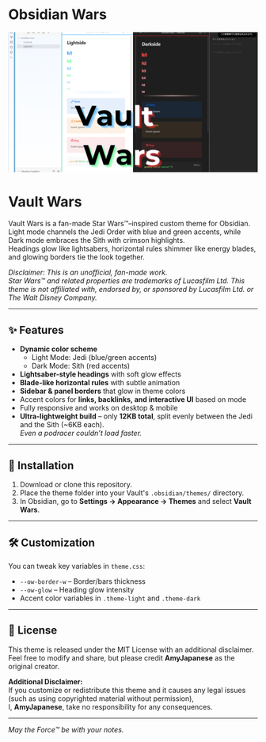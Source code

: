 # Obsidian Wars

![Obsidian Wars Theme Preview](assets/Obsidian-Wars.png)
# Vault Wars

Vault Wars is a fan-made Star Wars™–inspired custom theme for Obsidian.  
Light mode channels the Jedi Order with blue and green accents, while Dark mode embraces the Sith with crimson highlights.  
Headings glow like lightsabers, horizontal rules shimmer like energy blades, and glowing borders tie the look together.

*Disclaimer: This is an unofficial, fan-made work.*  
*Star Wars™ and related properties are trademarks of Lucasfilm Ltd. This theme is not affiliated with, endorsed by, or sponsored by Lucasfilm Ltd. or The Walt Disney Company.*

---

## ✨ Features
- **Dynamic color scheme**  
  - Light Mode: Jedi (blue/green accents)  
  - Dark Mode: Sith (red accents)  
- **Lightsaber-style headings** with soft glow effects  
- **Blade-like horizontal rules** with subtle animation  
- **Sidebar & panel borders** that glow in theme colors  
- Accent colors for **links, backlinks, and interactive UI** based on mode  
- Fully responsive and works on desktop & mobile  
- **Ultra-lightweight build** – only **12KB total**, split evenly between the Jedi and the Sith (~6KB each).  
  *Even a podracer couldn’t load faster.*

---

## 📂 Installation
1. Download or clone this repository.  
2. Place the theme folder into your Vault's `.obsidian/themes/` directory.  
3. In Obsidian, go to **Settings → Appearance → Themes** and select **Vault Wars**.

---

## 🛠 Customization
You can tweak key variables in `theme.css`:

- `--ow-border-w` – Border/bars thickness  
- `--ow-glow` – Heading glow intensity  
- Accent color variables in `.theme-light` and `.theme-dark`  

---

## 📜 License
This theme is released under the MIT License with an additional disclaimer.  
Feel free to modify and share, but please credit **AmyJapanese** as the original creator.

**Additional Disclaimer:**  
If you customize or redistribute this theme and it causes any legal issues  
(such as using copyrighted material without permission),  
I, **AmyJapanese**, take no responsibility for any consequences.

---

*May the Force™ be with your notes.*
